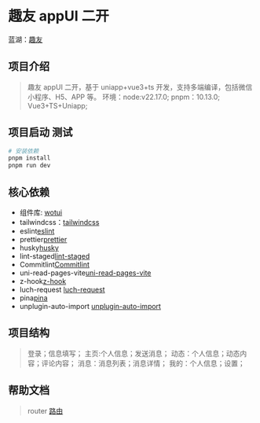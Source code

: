 # 趣友 appUI 二开

蓝湖：[趣友](https://www.quyouapp.com/)

## 项目介绍

> 趣友 appUI 二开，基于 uniapp+vue3+ts 开发，支持多端编译，包括微信小程序、H5、APP 等。
> 环境：node:v22.17.0; pnpm：10.13.0;
> Vue3+TS+Uniapp;

## 项目启动 测试

```bash
# 安装依赖
pnpm install
pnpm run dev
```

## 核心依赖

- 组件库: [wotui](https://wot-ui.cn/component/button.html)
- tailwindcss：[tailwindcss](https://www.tailwindcss.cn/)
- eslint[eslint](https://eslint.org/)
- prettier[prettier](https://prettier.io/)
- husky[husky](https://typicode.github.io/husky/#/)
- lint-staged[lint-staged](https://www.npmjs.com/package/lint-staged)
- Commitlint[Commitlint](https://commitlint.js.org/#/)
- uni-read-pages-vite[uni-read-pages-vite](https://www.npmjs.com/package/uni-read-pages-vite)
- z-hook[z-hook](https://www.npmjs.com/package/zhook)
- luch-request [luch-request](https://www.npmjs.com/package/luch-request)
- pina[pina](https://www.npmjs.com/package/pinia)
- unplugin-auto-import [unplugin-auto-import](https://www.npmjs.com/package/unplugin-auto-import)

## 项目结构

> 登录；信息填写；
> 主页:个人信息；发送消息；
> 动态：个人信息；动态内容；评论内容；
> 消息：消息列表；消息详情；
> 我的：个人信息；设置；

## 帮助文档

> router [路由](https://moonofweisheng.github.io/uni-mini-router/guide/api.html)
